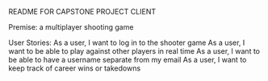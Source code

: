 README FOR CAPSTONE PROJECT CLIENT

Premise: a multiplayer shooting game

User Stories:
As a user, I want to log in to the shooter game
As a user, I want to be able to play against other players in real time
As a user, I want to be able to have a username separate from my email
As a user, I want to keep track of career wins or takedowns
